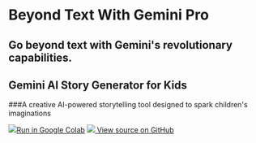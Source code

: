 # Beyond Text With Gemini Pro
## Go beyond text with Gemini's revolutionary capabilities.


## Gemini AI Story Generator for Kids

###A creative AI-powered storytelling tool designed to spark children's imaginations

 <td>
    <a target="_blank" href="https://colab.research.google.com/github/nihalnihalani/Beyond-Text-With-Gemini-Pro/blob/main/Gemini_ai_story_generator_for_kids.ipynb"> <img src="https://www.tensorflow.org/images/colab_logo_32px.png" />Run in Google Colab</a>
  </td>
  <td>
    <a target="_blank" href="https://github.com/nihalnihalani/Beyond-Text-With-Gemini-Pro/blob/main/Gemini_ai_story_generator_for_kids.ipynb"> <img src="https://www.tensorflow.org/images/GitHub-Mark-32px.png" /> View source on GitHub</a>
  </td>


